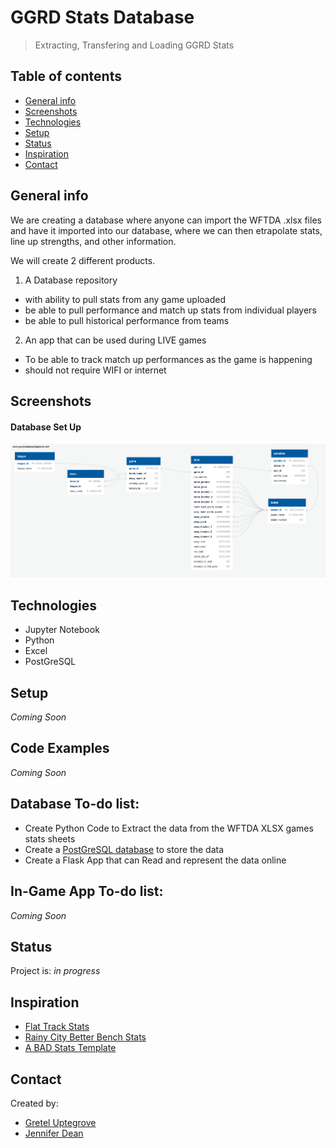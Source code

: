 # GGRD Stats Database
> Extracting, Transfering and Loading GGRD Stats

## Table of contents
* [General info](#general-info)
* [Screenshots](#screenshots)
* [Technologies](#technologies)
* [Setup](#setup)
* [Status](#status)
* [Inspiration](#inspiration)
* [Contact](#contact)

## General info
We are creating a database where anyone can import the WFTDA .xlsx files and have it imported into our database, where we can then etrapolate stats, line up strengths, and other information.

We will create 2 different products.

1. A Database repository
  * with ability to pull stats from any game uploaded
  * be able to pull performance and match up stats from individual players
  * be able to pull historical performance from teams
2. An app that can be used during LIVE games
  * To be able to track match up performances as the game is happening
  * should not require WIFI or internet

## Screenshots
#### Database Set Up
![PostGreSQL database](https://github.com/Jen-Dean/GGRD_DataBase/blob/main/Database_SetUp/QuickDBD-Free%20Diagram.png)

## Technologies
* Jupyter Notebook
* Python
* Excel
* PostGreSQL

## Setup
_Coming Soon_

## Code Examples
_Coming Soon_

## Database To-do list:
* Create Python Code to Extract the data from the WFTDA XLSX games stats sheets
* Create a [PostGreSQL database](https://github.com/Jen-Dean/GGRD_DataBase/blob/main/Database_SetUp/QuickDBD-Free%20Diagram.png) to store the data
* Create a Flask App that can Read and represent the data online

## In-Game App To-do list:
_Coming Soon_

## Status
Project is: _in progress_

## Inspiration
- [Flat Track Stats](http://flattrackstats.com/)
- [Rainy City Better Bench Stats](https://rainycityrollerderby.com/2018/04/get-better-bench-stats-our-new-tool/)
- [A BAD Stats Template](https://kweerious.com/derby/stats.html)

## Contact
Created by:
* [Gretel Uptegrove](https://github.com/gretelup)
* [Jennifer Dean](https://github.com/Jen-Dean)

